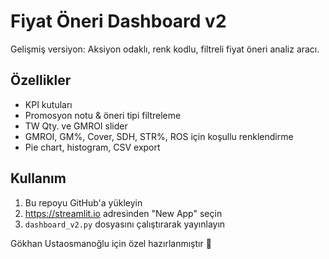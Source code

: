 # Fiyat Öneri Dashboard v2

Gelişmiş versiyon: Aksiyon odaklı, renk kodlu, filtreli fiyat öneri analiz aracı.

## Özellikler
- KPI kutuları
- Promosyon notu & öneri tipi filtreleme
- TW Qty. ve GMROI slider
- GMROI, GM%, Cover, SDH, STR%, ROS için koşullu renklendirme
- Pie chart, histogram, CSV export

## Kullanım
1. Bu repoyu GitHub'a yükleyin
2. https://streamlit.io adresinden "New App" seçin
3. `dashboard_v2.py` dosyasını çalıştırarak yayınlayın

Gökhan Ustaosmanoğlu için özel hazırlanmıştır 💼
